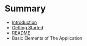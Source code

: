 # Summary

* [Introduction](README.md)
* [Getting Started](getting_started.md)
* [README](readme.md)
* Basic Elements of The Application

